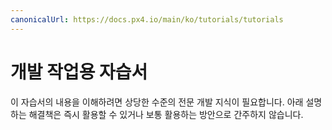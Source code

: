 ```yaml
---
canonicalUrl: https://docs.px4.io/main/ko/tutorials/tutorials
---
```


# 개발 작업용 자습서

이 자습서의 내용을 이해하려면 상당한 수준의 전문 개발 지식이 필요합니다. 아래 설명하는 해결책은 즉시 활용할 수 있거나 보통 활용하는 방안으로 간주하지 않습니다.
